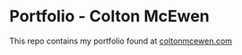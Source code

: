 # Portfolio - Colton McEwen

This repo contains my portfolio found at [coltonmcewen.com](https://coltonmcewen.com/)
